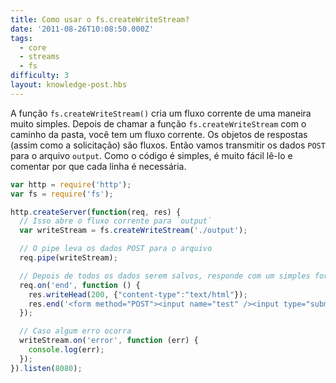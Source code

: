 ```yaml
---
title: Como usar o fs.createWriteStream?
date: '2011-08-26T10:08:50.000Z'
tags:
  - core
  - streams
  - fs
difficulty: 3
layout: knowledge-post.hbs
---
```


A função `fs.createWriteStream()` cria um fluxo corrente de uma maneira muito simples. Depois de chamar a função `fs.createWriteStream` com o caminho da pasta, você tem um fluxo corrente. Os objetos de respostas (assim como a solicitação) são fluxos. Então vamos transmitir os dados `POST` para o arquivo `output`. Como o código é simples, é muito fácil lê-lo e comentar por que cada linha é necessária.

```javascript
var http = require('http');
var fs = require('fs');

http.createServer(function(req, res) {
  // Isso abre o fluxo corrente para `output`
  var writeStream = fs.createWriteStream('./output');

  // O pipe leva os dados POST para o arquivo
  req.pipe(writeStream);

  // Depois de todos os dados serem salvos, responde com um simples formulário html para que eles possam postar mais dados
  req.on('end', function () {
    res.writeHead(200, {"content-type":"text/html"});
    res.end('<form method="POST"><input name="test" /><input type="submit"></form>');
  });

  // Caso algum erro ocorra
  writeStream.on('error', function (err) {
    console.log(err);
  });
}).listen(8080);
```
